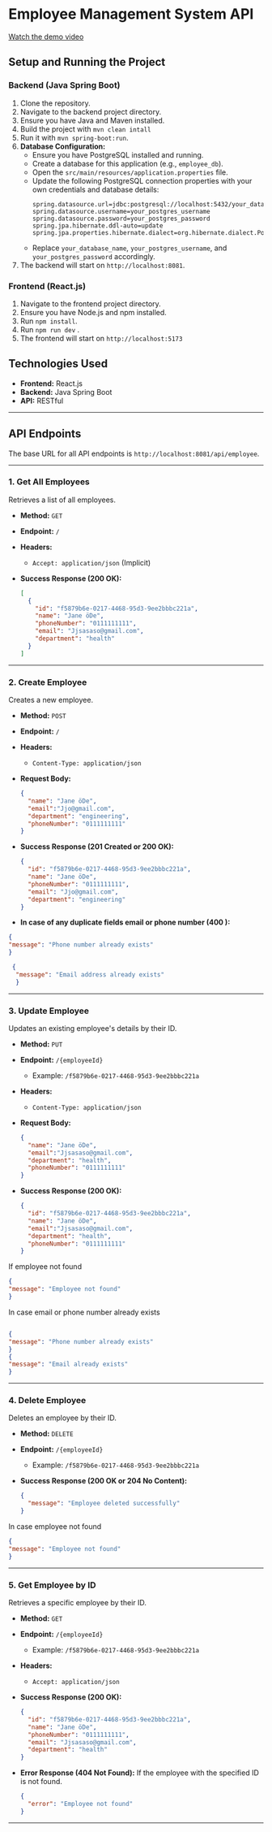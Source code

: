 # Employee Management System API


[Watch the demo video](https://res.cloudinary.com/du74ofrgc/video/upload/v1749115576/Screencast_from_2025-06-05_12-21-41_ujups5.webm)

## Setup and Running the Project


### Backend (Java Spring Boot)

1.  Clone the repository.
2.  Navigate to the backend project directory.
3.  Ensure you have Java and Maven installed.
4.  Build the project with `mvn clean intall`
5.  Run it with `mvn spring-boot:run`.
5.  **Database Configuration:**
    * Ensure you have PostgreSQL installed and running.
    * Create a database for this application (e.g., `employee_db`).
    * Open the `src/main/resources/application.properties` file.
    * Update the following PostgreSQL connection properties with your own credentials and database details:
        ```properties
        spring.datasource.url=jdbc:postgresql://localhost:5432/your_database_name
        spring.datasource.username=your_postgres_username
        spring.datasource.password=your_postgres_password
        spring.jpa.hibernate.ddl-auto=update
        spring.jpa.properties.hibernate.dialect=org.hibernate.dialect.PostgreSQLDialect
        ```
    * Replace `your_database_name`, `your_postgres_username`, and `your_postgres_password` accordingly.
6.  The backend will start on `http://localhost:8081`.

### Frontend (React.js)

1.  Navigate to the frontend project directory.
2.  Ensure you have Node.js and npm installed.
3.  Run `npm install`.
4.  Run `npm run dev` .
5.  The frontend will start on `http://localhost:5173` 

## Technologies Used

* **Frontend:** React.js
* **Backend:** Java Spring Boot
* **API:** RESTful

---

## API Endpoints

The base URL for all API endpoints is `http://localhost:8081/api/employee`.

---

### 1. Get All Employees

Retrieves a list of all employees.

* **Method:** `GET`
* **Endpoint:** `/`
* **Headers:**
    * `Accept: application/json` (Implicit)

* **Success Response (200 OK):**
    ```json
    [
      {
        "id": "f5879b6e-0217-4468-95d3-9ee2bbbc221a",
        "name": "Jane öDe",
        "phoneNumber": "0111111111",
        "email": "Jjsasaso@gmail.com",
        "department": "health"
      }
    ]
    ```

---

### 2. Create Employee

Creates a new employee.

* **Method:** `POST`
* **Endpoint:** `/`
* **Headers:**
    * `Content-Type: application/json`

* **Request Body:**
    ```json
    {
      "name": "Jane öDe",
      "email":"Jjo@gmail.com",
      "department": "engineering",
      "phoneNumber": "0111111111"
    }
    ```

* **Success Response (201 Created or 200 OK):**
    ```json
    {
      "id": "f5879b6e-0217-4468-95d3-9ee2bbbc221a",
      "name": "Jane öDe",
      "phoneNumber": "0111111111",
      "email": "Jjo@gmail.com",
      "department": "engineering"
    }
    ```
* **In case of any duplicate fields email or phone number (400 ):**
```json
{
"message": "Phone number already exists"
}
  ```
```json
 {
  "message": "Email address already exists"
  }
   ```
---

### 3. Update Employee

Updates an existing employee's details by their ID.

* **Method:** `PUT`
* **Endpoint:** `/{employeeId}`
    * Example: `/f5879b6e-0217-4468-95d3-9ee2bbbc221a`
* **Headers:**
    * `Content-Type: application/json`

* **Request Body:**
    ```json
    {
      "name": "Jane öDe",
      "email":"Jjsasaso@gmail.com",
      "department": "health",
      "phoneNumber": "0111111111"
    }
    ```

* **Success Response (200 OK):**
    ```json
    {
      "id": "f5879b6e-0217-4468-95d3-9ee2bbbc221a",
      "name": "Jane öDe",
      "email":"Jjsasaso@gmail.com",
      "department": "health",
      "phoneNumber": "0111111111"
    }
    ```
  
If employee not found
 ```json
{
"message": "Employee not found"
}
  ```

In case email or phone number already exists
```json

{
"message": "Phone number already exists"
}
{
"message": "Email already exists"
}
  ```

---

### 4. Delete Employee

Deletes an employee by their ID.

* **Method:** `DELETE`
* **Endpoint:** `/{employeeId}`
    * Example: `/f5879b6e-0217-4468-95d3-9ee2bbbc221a`

* **Success Response (200 OK or 204 No Content):**
    ```json
    {
      "message": "Employee deleted successfully"
    }
    ```
In case employee not found
  ```json
{
"message": "Employee not found"
}
  ```
---

### 5. Get Employee by ID

Retrieves a specific employee by their ID.

* **Method:** `GET`
* **Endpoint:** `/{employeeId}`
    * Example: `/f5879b6e-0217-4468-95d3-9ee2bbbc221a`
* **Headers:**
    * `Accept: application/json`

* **Success Response (200 OK):**
    ```json
    {
      "id": "f5879b6e-0217-4468-95d3-9ee2bbbc221a",
      "name": "Jane öDe",
      "phoneNumber": "0111111111",
      "email": "Jjsasaso@gmail.com",
      "department": "health"
    }
    ```
* **Error Response (404 Not Found):**
    If the employee with the specified ID is not found.
    ```json
    {
      "error": "Employee not found"
    }
    ```

---
